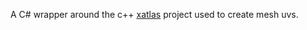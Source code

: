 
A C# wrapper around the c++ [xatlas](https://github.com/jpcy/xatlas) project used to create mesh uvs. 
